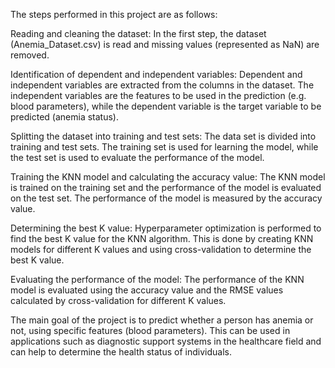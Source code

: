 The steps performed in this project are as follows:

Reading and cleaning the dataset: In the first step, the dataset (Anemia_Dataset.csv) is read and missing values (represented as NaN) are removed.

Identification of dependent and independent variables: Dependent and independent variables are extracted from the columns in the dataset. The independent variables are the features to be used in the prediction (e.g. blood parameters), while the dependent variable is the target variable to be predicted (anemia status).

Splitting the dataset into training and test sets: The data set is divided into training and test sets. The training set is used for learning the model, while the test set is used to evaluate the performance of the model.

Training the KNN model and calculating the accuracy value: The KNN model is trained on the training set and the performance of the model is evaluated on the test set. The performance of the model is measured by the accuracy value.

Determining the best K value: Hyperparameter optimization is performed to find the best K value for the KNN algorithm. This is done by creating KNN models for different K values and using cross-validation to determine the best K value.

Evaluating the performance of the model: The performance of the KNN model is evaluated using the accuracy value and the RMSE values calculated by cross-validation for different K values.

The main goal of the project is to predict whether a person has anemia or not, using specific features (blood parameters). This can be used in applications such as diagnostic support systems in the healthcare field and can help to determine the health status of individuals.
